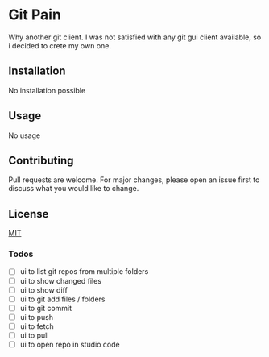 # Git Pain

Why another git client. I was not satisfied with any git gui client available, so i decided to crete my own one.

## Installation

No installation possible

## Usage

No usage

## Contributing

Pull requests are welcome. For major changes, please open an issue first to discuss what you would like to change.

## License

[MIT](https://github.com/radaiko/Rage/blob/master/LICENSE)

### Todos

- [ ] ui to list git repos from multiple folders
- [ ] ui to show changed files
- [ ] ui to show diff
- [ ] ui to git add files / folders
- [ ] ui to git commit
- [ ] ui to push
- [ ] ui to fetch
- [ ] ui to pull
- [ ] ui to open repo in studio code
